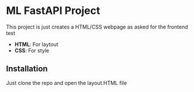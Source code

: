 # ML FastAPI Project

This project is just creates a HTML/CSS webpage as asked for the frontend test

- **HTML**: For laytout
- **CSS**: For style

## Installation
Just clone the repo and open the layout.HTML file 


